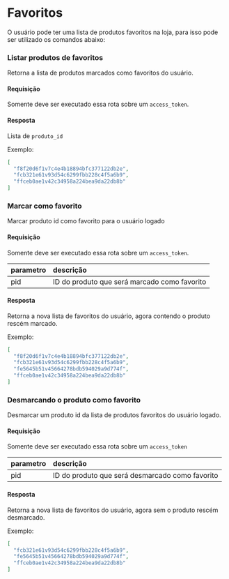 # Favoritos

O usuário pode ter uma lista de produtos favoritos na loja, para isso pode ser utilizado os comandos abaixo:

### Listar produtos de favoritos

<api method="get" uri="/favoritos" />

Retorna a lista de produtos marcados como favoritos do usuário.

#### Requisição

<tag text="auth" type="error"/> Somente deve ser executado essa rota sobre um `access_token`.

#### Resposta

Lista de `produto_id`

Exemplo: 

```json
[
  "f8f20d6f1v7c4e4b18894bfc377122db2e",
  "fcb321e61v93d54c6299fbb228c4f5a6b9",
  "ffceb0ae1v42c34958a224bea9da22db8b"
]
```


### Marcar como favorito

<api method="put" uri="/favoritos/{pid}" />

Marcar produto id como favorito para o usuário logado

#### Requisição

<tag text="auth" type="error"/> Somente deve ser executado essa rota sobre um `access_token`.

| parametro  | descrição                                     |
|:-----------|:----------------------------------------------|
| pid        | ID do produto que será marcado como favorito <Badge text="obrigatório"/> |

#### Resposta

Retorna a nova lista de favoritos do usuário, agora contendo o produto rescém marcado.

Exemplo: 

```json
[
  "f8f20d6f1v7c4e4b18894bfc377122db2e",
  "fcb321e61v93d54c6299fbb228c4f5a6b9",
  "fe5645b51v45664278bdb594029a9d774f",
  "ffceb0ae1v42c34958a224bea9da22db8b"
]
```

### Desmarcando o produto como favorito

<api method="delete" uri="/favoritos/{pid}" />

Desmarcar um produto id da lista de produtos favoritos do usuário logado.

#### Requisição

<tag text="auth" type="error"/> Somente deve ser executado essa rota sobre um `access_token`

| parametro  | descrição                                     |
|:-----------|:----------------------------------------------|
| pid        | ID do produto que será desmarcado como favorito <Badge text="obrigatório"/> |

#### Resposta

Retorna a nova lista de favoritos do usuário, agora sem o produto rescém desmarcado.

Exemplo: 

```json
[
  "fcb321e61v93d54c6299fbb228c4f5a6b9",
  "fe5645b51v45664278bdb594029a9d774f",
  "ffceb0ae1v42c34958a224bea9da22db8b"
]
```